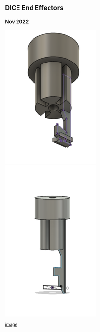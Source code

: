 ## DICE End Effectors

### Nov 2022

<img src=./img/h_grabber.png width=300>

<img src=./img/tile_grabber.png width=300>

[image](./img/tile_grabber.png)

